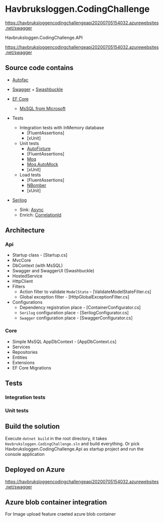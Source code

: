 # Havbruksloggen.CodingChallenge

https://havbruksloggencodingchallengeapi20200705154032.azurewebsites.net/swagger


Havbruksloggen.CodingChallenge.API

https://havbruksloggencodingchallengeapi20200705154032.azurewebsites.net/swagger

## Source code contains

* [Autofac](https://autofac.org/)
* [Swagger](https://swagger.io/) + [Swashbuckle](https://github.com/domaindrivendev/Swashbuckle)
* [EF Core](https://docs.microsoft.com/ef/)
    * [MsSQL from Microsoft](https://github.com/aspnet/EntityFrameworkCore/)
* Tests
    * Integration tests with InMemory database
        * [FluentAssertions]
        * [xUnit]
    * Unit tests
        * [AutoFixture](https://github.com/AutoFixture/AutoFixture)
        * [FluentAssertions]
        * [Moq](https://github.com/moq/moq4)
        * [Moq.AutoMock](https://github.com/moq/Moq.AutoMocker)
        * [xUnit]
    * Load tests
        * [FluentAssertions]
        * [NBomber](https://nbomber.com/)
        * [xUnit]

* [Serilog](https://serilog.net/)
    * Sink: [Async](https://github.com/serilog/serilog-sinks-async)
    * Enrich: [CorrelationId](https://github.com/ekmsystems/serilog-enrichers-correlation-id)

## Architecture

### Api

  * Startup class - [Startup.cs]
  * MvcCore
  * DbContext (with MsSQL)
  * Swagger and SwaggerUI (Swashbuckle)
  * HostedService
  * HttpClient
* Filters
  * Action filter to validate `ModelState` - [ValidateModelStateFilter.cs]
  * Global exception filter - [HttpGlobalExceptionFilter.cs]
* Configurations
  * Dependency registration place - [ContainerConfigurator.cs]
  * `Serilog` configuration place - [SerilogConfigurator.cs]
  * `Swagger` configuration place - [SwaggerConfigurator.cs]

### Core


* Simple MsSQL AppDbContext - [AppDbContext.cs]
* Services
* Repositories
* Entities
* Extensions
* EF Core Migrations

## Tests

### Integration tests

### Unit tests

## Build the solution

Execute `dotnet build` in the root directory, it takes `Havbruksloggen.CodingChallenge.sln` and build everything.
Or pick Havbruksloggen.CodingChallenge.Api as startup project and run the console application

## Deployed on Azure

https://havbruksloggencodingchallengeapi20200705154032.azurewebsites.net/swagger

## Azure blob container integration

For Image upload feature craeted azure blob container

